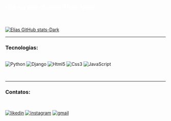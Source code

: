 <h2 style="color: white">Olá eu me chamo Elias Neto </h2>

<br>

[![Elias GitHub stats-Dark](https://github-readme-stats.vercel.app/api?username=eliasneto072&show_icons=true&theme=highcontrast#gh-dark-mode-only)](https://github.com/eliasneto072/github-readme-stats#gh-dark-mode-only)

<hr>

### Tecnologias:

<div style="display: inline-block"><br>
    <img alt="Python" src="https://img.shields.io/badge/Python-14354C?style=for-the-badge&logo=python&logoColor=white" />
    <img alt="Django" src="https://img.shields.io/badge/Django-092E20?style=for-the-badge&logo=django&logoColor=white" />
    <img alt="Html5" src="https://img.shields.io/badge/HTML5-E34F26?style=for-the-badge&logo=html5&logoColor=white" />
    <img alt="Css3" src="https://img.shields.io/badge/CSS3-1572B6?style=for-the-badge&logo=css3&logoColor=white" />
    <img alt="JavaScript" src="https://img.shields.io/badge/JavaScript-F7DF1E?style=for-the-badge&logo=javascript&logoColor=black" />
</div>

<br><hr>

### Contatos: 

<br>

[![likedin](https://img.shields.io/badge/LinkedIn-0077B5?style=for-the-badge&logo=linkedin&logoColor=white)](https://www.linkedin.com/in/eliasneto072/)
[![instagram](https://img.shields.io/badge/Instagram-E4405F?style=for-the-badge&logo=instagram&logoColor=white)](https://www.instagram.com/eliasrod_neto/)
[![gmail](https://img.shields.io/badge/Gmail-D14836?style=for-the-badge&logo=gmail&logoColor=white)](https://mail.google.com/mail/u/0/?pli=1#inbox)

<br>
